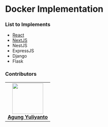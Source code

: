 Docker Implementation
================================

### List to Implements
* [React](https://github.com/agung-learns/docker-implementation/tree/main/react/react-docker)
* [NextJS](https://github.com/agung-learns/docker-implementation/tree/main/nextjs/nextjs-docker)
* NestJS
* ExpressJS
* Django
* Flask

### Contributors
<table>
  <tr>
    <td align="center">
      <a href="https://www.linkedin.com/in/agung96tm/">
        <img src="https://avatars.githubusercontent.com/u/1901484?v=4" width="100px;" alt=""/><br />
        <b>Agung Yuliyanto</b><br>
      </a>
    </td>
  </tr>
</table>